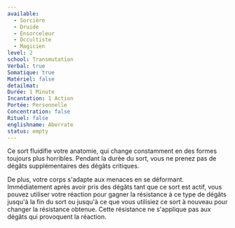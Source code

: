 ```yaml
---
available:
  - Sorcière
  - Druide
  - Ensorceleur
  - Occultiste
  - Magicien
level: 2
school: Transmutation
Verbal: true
Somatique: true
Matériel: false
detailmat:
Durée: 1 Minute
Incantation: 1 Action
Portée: Personnelle
Concentration: false
Rituel: false
englishname: Aberrate
status: empty
---
```

Ce sort fluidifie votre anatomie, qui change constamment en des formes toujours plus horribles. Pendant la durée du sort, vous ne prenez pas de dégâts supplémentaires des dégâts critiques.

De plus, votre corps s'adapte aux menaces en se déformant. Immédiatement après avoir pris des dégâts tant que ce sort est actif, vous pouvez utiliser votre réaction pour gagner la résistance à ce type de dégâts jusqu'à la fin du sort ou jusqu'à ce que vous utilisiez ce sort à nouveau pour changer la résistance obtenue. Cette résistance ne s'applique pas aux dégâts qui provoquent la réaction.
